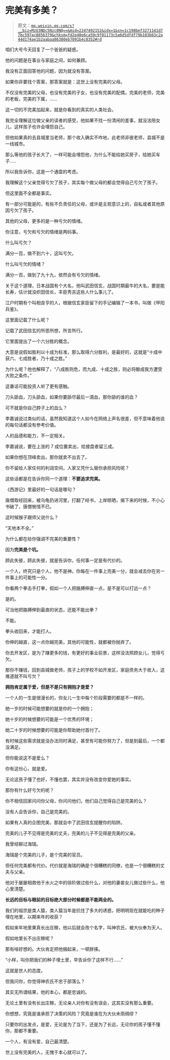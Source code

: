 # 完美有多美？

> 原文：[`mp.weixin.qq.com/s?__biz=MzU3NDc5Nzc0NQ==&mid=2247492152&idx=1&sn=1c198bef3271141d77bc597ac8856379&chksm=fd2e40e6ca59c9f01173c5a6d5dfdf79b103b63c2a44d174ae1b2aabaa86380eb7091b4c0352#rd`](http://mp.weixin.qq.com/s?__biz=MzU3NDc5Nzc0NQ==&mid=2247492152&idx=1&sn=1c198bef3271141d77bc597ac8856379&chksm=fd2e40e6ca59c9f01173c5a6d5dfdf79b103b63c2a44d174ae1b2aabaa86380eb7091b4c0352#rd)

咱们大号今天回复了一个爸爸的疑惑。 

他的问题是在事业与家庭之间，如何兼顾。 

我没有正面回答他的问题，因为就没有答案。 

如果你非要找个答案，那答案就是：这世上没有完美的父母。

不仅没有完美的父母，也没有完美的子女，也没有完美的配偶，完美的老师，完美的老板，完美的下属，......

这一切的不完美加起来，就是你看到的真实的人类社会。

我完全理解这位做父亲的读者的感受，他如果不找一份清闲的差事，就没法陪女儿，这样孩子也许会埋怨自己。

但他如果真的去县城里当老师，那个收入确实不咋地，此老师非彼老师，县城不是一线城市。 

那么等他的孩子长大了，一样可能会埋怨他，为什么不能给她买房子，给她买车子..... 

所以我告诉你，这是一个通盘的考虑。 

我理解这个父亲觉得亏欠了孩子，其实每个做父母的都会觉得自己亏欠了孩子。 

但这里面不全都是事实。

有一部分可能是的，有些不负责任的父母，或许是主观意识上的，自私或者其他原因亏欠了孩子。 

其他的父母，更多的是一种亏欠的情绪。 

你注意，亏欠和亏欠的情绪是两码事。

什么叫亏欠？

满分一百，做不到六十，这叫亏欠。

什么叫亏欠的情绪？

满分一百，做到了九十九，依然会有亏欠的情绪。

关于这个道理，日本战国有个大名，他叫武田信玄，战国时期最牛的大名，要是能长寿，估计就没织田信长，丰臣秀吉这些人什么事儿了。

江户时期有个叫相良亨的人，根据信玄家臣留下的手记编辑了一本书，叫做《甲阳兵鉴》。

这里面记载了什么呢？

记载了武田信玄的所思所想，所言所行。

它里面提出了一个六分胜的概念。

大意是说假如胜利以十成为标准，那么取得六分胜利，是最好的，这就是“十成中获六、七成胜者，乃十成之胜。”

为什么呢？他也解释了，“八成胜则危，而九成、十成之胜，则必将酿成我方遭受大败之条件。”

这番话可能投资人听了更有感触。

刀头舔血，刀头舔血，如果你要舔尽最后一滴血，那你舔的谁的血？

可不就是你自己脖子上的血么？

李嘉诚说过类似的话，虽然我知道这个人如今在网络上声名很差，但不意味着他说的每句话都没有参考价值。

人的品德和能力，不一定相关。

李嘉诚说，要在上涨的 7 成位置卖出，给接盘者留三成。

如果你想在顶峰卖出，那你就卖不出去了。

你不留给人家任何的利润空间，人家又凭什么替你承担风险呢？

这些话都是在告诉你同一个道理：**不要追求完美。** 

《西游记》里最好的一句话是哪句？

唐僧取经回来，被乌龟扔进河里，打翻了经书，上岸晾晒，揭下来的时候，不小心书破了，唐僧惋惜不已。

这时候猴子跟师父说什么？

“天地本不全。”

为什么都在给你强调不完美的重要性？

因为**完美是个坑。**

顾此失彼，顾此失彼，就是告诉你，任何事一定是有代价的。

一个人，终究只是个人，他不是神。你每在一件事上完美一分，就会减去你在另一件事上的可能性一分。

你看两个拳击手打拳，假如一个人把胳膊伸直一点，是不是可以打远一点？

是的。

可当他把胳膊伸到最直的状态，还能不能出拳？

不能。

拳头收回来，才能打人。

你伸的越直，这一点你越完美，其他的可能性，就都被你抛弃了。 

你去开发区，是为了赚更多的钱，有更好的事业前景，这样没法照顾女儿，觉得亏欠。

那你不赚钱，回到县城做老师，孩子上的学校不如开发区，家庭债务大于收入，这难道就不叫亏欠？

**拥抱肯定属于爱，但是不是只有拥抱才是爱？**

一个人的一生是很漫长的，你女儿一生中每个阶段需要的都是不一样的。

她一岁的时候可能想要的就是你的一个拥抱；

她十岁的时候想要的可能是一个优秀的环境；

她二十岁的时候想要的可能是你帮助她付首付了。

有时候这些需求就是没办法同时满足，甚至有可能你努力了，但是到最后，一个都没满足。

但你能说这不是爱么？

你有这份心，就是爱。

无论这孩子懂了也好，不懂也罢，其实并没有改变你爱她的事实。

那你有什么好亏欠的呢？

你不相信回家问问你父母，你问问他们，他们自己觉得自己是完美的么？

没有人会告诉你，自己是完美的。

如果有人真的企图完美，那就会中了武田信玄提醒你的陷阱。

完美的儿子不见得是完美的丈夫，完美的儿子不见得是完美的父亲。

我曾经聊过海瑞。

海瑞是个完美的儿子，是个完美的官员。

但任何完美都有代价。代价就是海瑞的确是个很糟糕的同僚，也是一个很糟糕的丈夫与父亲。

他对于屡屡相救他于水火之中的徐阶做过些什么，对他的妻妾女儿做过些什么，他心里清楚。

**长远的目标与眼前的目标绝大部分时候都是不能两全的。**

我们的祖宗是类人猿，类人猿当年是抗住了多大的诱惑，把明明现在就能吃的种子埋在地里，以期来年的收获？

假如来年地里果真长出庄稼，他以后就会改个名字，叫神农氏，被大伙奉为天人。

假如地里长不出庄稼呢？

那有啥好想的。大伙肯定把他捆起来，一顿胖揍。

“小样，叫你把我们的种子埋土里，早告诉你了这样不行......”

这就是世人的态度。

但我问你，你觉得神农氏不忠于部落么？

其实无所谓结果，他的本心，都是忠诚的。

无论土里有没有长出庄稼，无论亲人对你有没有误会，这其实没有那么重要。

你想想，究竟是谁承担了决策的风险？究竟是谁在为大伙未雨绸缪？

只要你的出发点，是爱，无论是为了当下，还是为了长远，无论你的孩子懂不懂你，那都不重要。

一个人，有没有爱，自己最清楚。

世上没有完美的人，无愧于本心就可以了。

<mp-qa class="js_uneditable custom_select_card qa_iframe" data-pluginname="insertquestion" data-id="1502275092695859201" data-bizuin="MzU3NDc5Nzc0NQ==" data-title="留言区"></mp-qa>